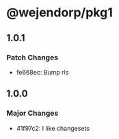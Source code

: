 # @wejendorp/pkg1

## 1.0.1

### Patch Changes

- fe668ec: Bump rls

## 1.0.0

### Major Changes

- 41f97c2: I like changesets
